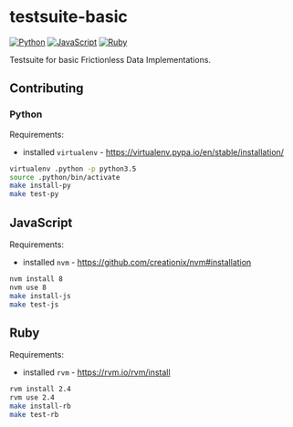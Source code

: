 # testsuite-basic

[![Python](https://img.shields.io/travis/frictionlessdata/testsuite-basic/python.svg?label=Python)](https://travis-ci.org/frictionlessdata/testsuite-basic/branches)
[![JavaScript](https://img.shields.io/travis/frictionlessdata/testsuite-basic/javascript.svg?label=JavaScript)](https://travis-ci.org/frictionlessdata/testsuite-basic/branches)
[![Ruby](https://img.shields.io/travis/frictionlessdata/testsuite-basic/ruby.svg?label=Ruby)](https://travis-ci.org/frictionlessdata/testsuite-basic/branches)

Testsuite for basic Frictionless Data Implementations.

## Contributing

### Python

Requirements:
- installed `virtualenv` - https://virtualenv.pypa.io/en/stable/installation/

```bash
virtualenv .python -p python3.5
source .python/bin/activate
make install-py
make test-py
```

## JavaScript

Requirements:
- installed `nvm` - https://github.com/creationix/nvm#installation

```bash
nvm install 8
nvm use 8
make install-js
make test-js
```

## Ruby

Requirements:
- installed `rvm` - https://rvm.io/rvm/install

```bash
rvm install 2.4
rvm use 2.4
make install-rb
make test-rb
```
